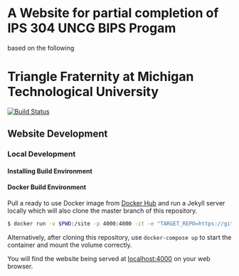 # A Website for partial completion of IPS 304 UNCG BIPS Progam

based on the following

# Triangle Fraternity at Michigan Technological University

[![Build Status](https://travis-ci.org/trianglefraternitymtu/trianglefraternitymtu.github.io.svg?branch=master)](https://travis-ci.org/trianglefraternitymtu/trianglefraternitymtu.github.io)

## Website Development

### Local Development

#### Installing Build Environment

#### Docker Build Environment

Pull a ready to use Docker image from [Docker Hub](https://hub.docker.com/r/raveious/jekyll-website) and run a Jekyll server locally which will also clone the master branch of this repository.

```bash
$ docker run -v $PWD:/site -p 4000:4000 -it -e "TARGET_REPO=https://github.com/trianglefraternitymtu/trianglefraternitymtu.github.io.git" raveious/jekyll-website
```

Alternatively, after cloning this repository, use `docker-compose up` to start the container and mount the volume correctly.

You will find the website being served at [localhost:4000](http://localhost:4000/) on your web browser.
